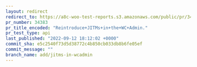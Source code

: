 ```yaml
---
layout: redirect
redirect_to: https://a8c-woo-test-reports.s3.amazonaws.com/public/pr/34383/api/index.html
pr_number: 34383
pr_title_encoded: "Reintroduce+JITMs+in+the+WC+Admin."
pr_test_type: api
last_published: "2022-09-12 18:12:02 +0000"
commit_sha: e5c2540f73d5d38772c4b850cb033db8b6fe05ef
commit_message: ""
branch_name: add/jitms-in-wcadmin
---
```

